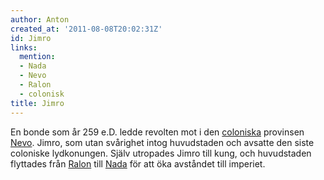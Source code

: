 ```yaml
---
author: Anton
created_at: '2011-08-08T20:02:31Z'
id: Jimro
links:
  mention:
  - Nada
  - Nevo
  - Ralon
  - colonisk
title: Jimro
---
```


En bonde som år 259 e.D. ledde revolten mot i den [coloniska] provinsen [Nevo]. Jimro, som utan
svårighet intog huvudstaden och avsatte den siste coloniske lydkonungen. Själv utropades Jimro till
kung, och huvudstaden flyttades från [Ralon] till [Nada] för att öka avståndet till imperiet.

  [coloniska]: colonisk
  [Nevo]: Nevo
  [Ralon]: Ralon
  [Nada]: Nada

